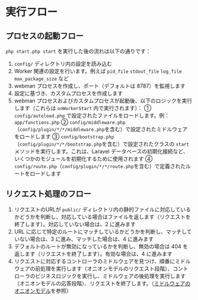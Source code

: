 # 実行フロー

## プロセスの起動フロー

`php start.php start` を実行した後の流れは以下の通りです：

1. `config/` ディレクトリ内の設定を読み込む
2. Worker 関連の設定を行います。例えば `pid_file` `stdout_file` `log_file` `max_package_size` など
3. webman プロセスを作成し、ポート（デフォルトは 8787）を監視します
4. 設定に基づき、カスタムプロセスを作成します
5. webman プロセスおよびカスタムプロセスが起動後、以下のロジックを実行します（これらは `onWorkerStart` 内で実行されます）：
   ① `config/autoload.php` で設定されたファイルをロードします。例： `app/functions.php`
   ② `config/middleware.php`（`config/plugin/*/*/middleware.php`を含む）で設定されたミドルウェアをロードします
   ③ `config/bootstrap.php`（`config/plugin/*/*/bootstrap.php`を含む）で設定されたクラスの `start` メソッドを実行します。これは、Laravel データベースの初期化接続など、いくつかのモジュールを初期化するために使用されます
   ④ `config/route.php`（`config/plugin/*/*/route.php`を含む）で定義されたルートをロードします

## リクエスト処理のフロー

1. リクエストのURLが `public/` ディレクトリ内の静的ファイルに対応しているかどうかを判断し、対応している場合はファイルを返します（リクエストを終了します）。対応していない場合は、2 に進みます
2. URL に応じて特定のルートにマッチしているかどうかを判断し、マッチしていない場合は、3 に進み、マッチした場合は、4 に進みます
3. デフォルトのルートが無効になっているかを判断し、無効の場合は 404 を返します（リクエストを終了します）。有効な場合は、4 に進みます
4. リクエストに対応するコントローラのミドルウェアを見つけ、順番にミドルウェアの前処理を実行します（オニオンモデルのリクエスト段階）、コントローラのビジネスロジックを実行し、ミドルウェアの後処理を実行します（オニオンモデルの応答段階）、リクエストを終了します。（[ミドルウェアのオニオンモデル](https://www.workerman.net/doc/webman/middleware.html#%E4%B8%AD%E9%97%B4%E4%BB%B6%E6%B4%8B%E8%91%B1%E6%A8%A1%E5%9E%8B)を参照）
